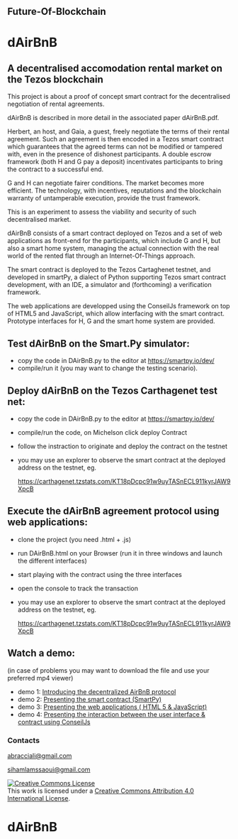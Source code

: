 ## Future-Of-Blockchain

#  dAirBnB
## A decentralised accomodation rental market on the Tezos blockchain



This project is about a proof of concept smart contract for the decentralised negotiation of rental agreements. 

dAirBnB is described in more detail in the associated paper dAirBnB.pdf. 

Herbert, an host, and Gaia, a guest, freely negotiate the terms of their rental agreement. Such an agreement is then encoded in a Tezos smart contract which guarantees that the agreed terms can not be modified or tampered with, even in the presence of dishonest participants. A double escrow framework (both H and G pay a deposit) incentivates participants to bring the contract to a successful end.

G and H can negotiate fairer conditions. The market becomes more efficient. The technology, with incentives, reputations and the blockchain warranty of untamperable execution, provide the trust framework.

This is an experiment to assess the viability and security of such decentralised market.

dAirBnB consists of a smart contract deployed on Tezos and a set of web applications as front-end for the participants, which include G and H, but also a smart home system, managing the actual connection with the real world of the rented flat through an Internet-Of-Things approach.

The smart contract is deployed to the Tezos Cartaghenet testnet, and developed in smartPy, a dialect of Python supporting Tezos smart contract development, with an IDE, a simulator and (forthcoming) a verification framework.

The web applications are developped using the ConseilJs framework on top of HTML5 and JavaScript, which allow interfacing with the smart contract. Prototype interfaces for H, G and the smart home system are provided. 

## Test dAirBnB on the Smart.Py simulator:
- copy the code in DAirBnB.py to the editor at https://smartpy.io/dev/ 
- compile/run it (you may want to change the testing scenario).

## Deploy dAirBnB on the Tezos Carthagenet test net:
- copy the code in DAirBnB.py to the editor at https://smartpy.io/dev/ 
- compile/run the code, on Michelson click deploy Contract
- follow the instraction to originate and deploy the contract on the testnet
- you may use an explorer to observe the smart contract at the deployed address on the testnet, eg.

  https://carthagenet.tzstats.com/KT18pDcpc91w9uyTASnECL911kyrJAW9XpcB


## Execute the dAirBnB agreement protocol using web applications:
- clone the project (you need .html + .js)
- run DAirBnB.html on your Browser (run it in three windows and launch the different interfaces)
- start playing with the contract using the three interfaces
- open the console to track the transaction
- you may use an explorer to observe the smart contract at the deployed address on the testnet, eg.

  https://carthagenet.tzstats.com/KT18pDcpc91w9uyTASnECL911kyrJAW9XpcB

## Watch a demo: 
 (in case of problems you may want to download the file and use your preferred mp4 viewer)
 
 - demo 1: <a  href="http://www.cs.stir.ac.uk/~abb/video_1.mp4" target ="_">Introducing the decentralized AirBnB protocol </a>
 - demo 2: <a  href="http://www.cs.stir.ac.uk/~abb/video_2.mp4" target ="_">Presenting the smart contract (SmartPy)</a>
 - demo 3: <a  href="http://www.cs.stir.ac.uk/~abb/video_3.mp4" target ="_">Presenting the web applications ( HTML 5 & JavaScript)</a>
 - demo 4: <a  href="http://www.cs.stir.ac.uk/~abb/video_4.mp4" target ="_">Presenting the interaction between the user interface & contract using ConseilJs </a>



### Contacts
abracciali@gmail.com

sihamlamssaoui@gmail.com




<a rel="license" href="http://creativecommons.org/licenses/by/4.0/"><img alt="Creative Commons License" style="border-width:0" src="https://i.creativecommons.org/l/by/4.0/88x31.png" /></a><br />This work is licensed under a <a rel="license" href="http://creativecommons.org/licenses/by/4.0/">Creative Commons Attribution 4.0 International License</a>.
# dAirBnB
